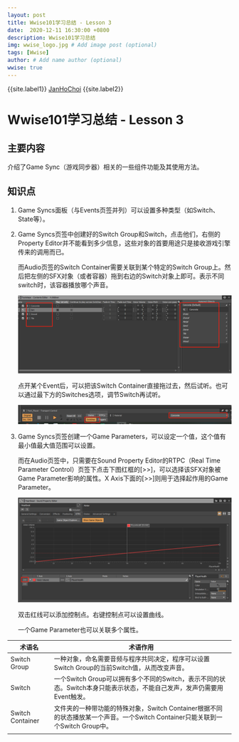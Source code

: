 ```yaml
---
layout: post
title: Wwise101学习总结 - Lesson 3
date:  2020-12-11 16:30:00 +0800
description: Wwise101学习总结
img: wwise_logo.jpg # Add image post (optional)
tags: [Wwise]
author: # Add name author (optional)
wwise: true
---
```


{{site.label1}} <a href="https://github.com/janhochoi/" target="\_blank">JanHoChoi</a> {{site.label2}}

# Wwise101学习总结 - Lesson 3

## 主要内容

介绍了Game Sync（游戏同步器）相关的一些组件功能及其使用方法。

## 知识点

1. Game Syncs面板（与Events页签并列）可以设置多种类型（如Switch、State等）。

2. Game Syncs页签中创建好的Switch Group和Switch，点击他们，右侧的Property Editor并不能看到多少信息，这些对象的首要用途只是接收游戏引擎传来的调用而已。

   而Audio页签的Switch Container需要关联到某个特定的Switch Group上。然后把左侧的SFX对象（或者容器）拖到右边的Switch对象上即可。表示不同switch时，该容器播放哪个声音。

   ![image-20201211171344018](../../assets/img/image-20201211171344018.png)

   点开某个Event后，可以把该Switch Container直接拖过去，然后试听。也可以通过最下方的Switches选项，调节Switch再试听。

   ![image-20201211173357881](../../assets/img/image-20201211173357881.png)

3. Game Syncs页签创建一个Game Parameters，可以设定一个值，这个值有最小值最大值范围可以设置。

   而在Audio页签中，只需要在Sound Property Editor的RTPC（Real Time Parameter Control）页签下点击下图红框的[>>]，可以选择该SFX对象被Game Parameter影响的属性。X Axis下面的[>>]则用于选择起作用的Game Parameter。

   ![image-20201211185405924](../../assets/img/image-20201211185405924.png)

   双击红线可以添加控制点。右键控制点可以设置曲线。

   一个Game Parameter也可以关联多个属性。

| 术语名           | 术语作用                                                     |
| ---------------- | ------------------------------------------------------------ |
| Switch Group     | 一种对象，命名需要音频与程序共同决定，程序可以设置Switch Group的当前Switch值，从而改变声音。 |
| Switch           | 一个Switch Group可以拥有多个不同的Switch，表示不同的状态。Switch本身只能表示状态，不能自己发声，发声仍需要用Event触发。 |
| Switch Container | 文件夹的一种带功能的特殊对象，Switch Container根据不同的状态播放某一个声音。一个Switch Container只能关联到一个Switch Group中。 |
|                  |                                                              |

